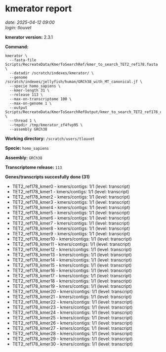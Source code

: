 # kmerator report
*date: 2025-04-12 09:00*  
*login: tlouvet*

**kmerator version:** 2.3.1

**Command:**

```
kmerator \
  --fasta-file Scripts/RecreateData/KmerToSearchRef/kmer_to_search_TET2_ref178.fasta \
  --datadir /scratch/indexes/kmerator/ \
  --genome /scratch/indexes/jellyfish/human/GRCh38_with_MT_canonical.jf \
  --specie homo_sapiens \
  --kmer-length 31 \
  --release 113 \
  --max-on-transcriptome 100 \
  --max-on-genome 1 \
  --output Scripts/RecreateData/KmerToSearchRefOutput/kmer_to_search_TET2_ref178_output \
  --thread 1 \
  --tmpdir /tmp/kmerator_zf4fvp95 \
  --assembly GRCh38
```

**Working directory:** `/scratch/users/tlouvet`

**Specie:** `homo_sapiens`

**Assembly:** `GRCh38`

**Transcriptome release:** `113`

**Genes/transcripts succesfully done (31)**

- TET2_ref178_kmer0 - kmers/contigs: 1/1 (level: transcript)
- TET2_ref178_kmer1 - kmers/contigs: 1/1 (level: transcript)
- TET2_ref178_kmer2 - kmers/contigs: 1/1 (level: transcript)
- TET2_ref178_kmer3 - kmers/contigs: 1/1 (level: transcript)
- TET2_ref178_kmer4 - kmers/contigs: 1/1 (level: transcript)
- TET2_ref178_kmer5 - kmers/contigs: 1/1 (level: transcript)
- TET2_ref178_kmer6 - kmers/contigs: 1/1 (level: transcript)
- TET2_ref178_kmer7 - kmers/contigs: 1/1 (level: transcript)
- TET2_ref178_kmer8 - kmers/contigs: 1/1 (level: transcript)
- TET2_ref178_kmer9 - kmers/contigs: 1/1 (level: transcript)
- TET2_ref178_kmer10 - kmers/contigs: 1/1 (level: transcript)
- TET2_ref178_kmer11 - kmers/contigs: 1/1 (level: transcript)
- TET2_ref178_kmer12 - kmers/contigs: 1/1 (level: transcript)
- TET2_ref178_kmer13 - kmers/contigs: 1/1 (level: transcript)
- TET2_ref178_kmer14 - kmers/contigs: 1/1 (level: transcript)
- TET2_ref178_kmer15 - kmers/contigs: 1/1 (level: transcript)
- TET2_ref178_kmer16 - kmers/contigs: 1/1 (level: transcript)
- TET2_ref178_kmer17 - kmers/contigs: 1/1 (level: transcript)
- TET2_ref178_kmer18 - kmers/contigs: 1/1 (level: transcript)
- TET2_ref178_kmer19 - kmers/contigs: 1/1 (level: transcript)
- TET2_ref178_kmer20 - kmers/contigs: 1/1 (level: transcript)
- TET2_ref178_kmer21 - kmers/contigs: 1/1 (level: transcript)
- TET2_ref178_kmer22 - kmers/contigs: 1/1 (level: transcript)
- TET2_ref178_kmer23 - kmers/contigs: 1/1 (level: transcript)
- TET2_ref178_kmer24 - kmers/contigs: 1/1 (level: transcript)
- TET2_ref178_kmer25 - kmers/contigs: 1/1 (level: transcript)
- TET2_ref178_kmer26 - kmers/contigs: 1/1 (level: transcript)
- TET2_ref178_kmer27 - kmers/contigs: 1/1 (level: transcript)
- TET2_ref178_kmer28 - kmers/contigs: 1/1 (level: transcript)
- TET2_ref178_kmer29 - kmers/contigs: 1/1 (level: transcript)
- TET2_ref178_kmer30 - kmers/contigs: 1/1 (level: transcript)
